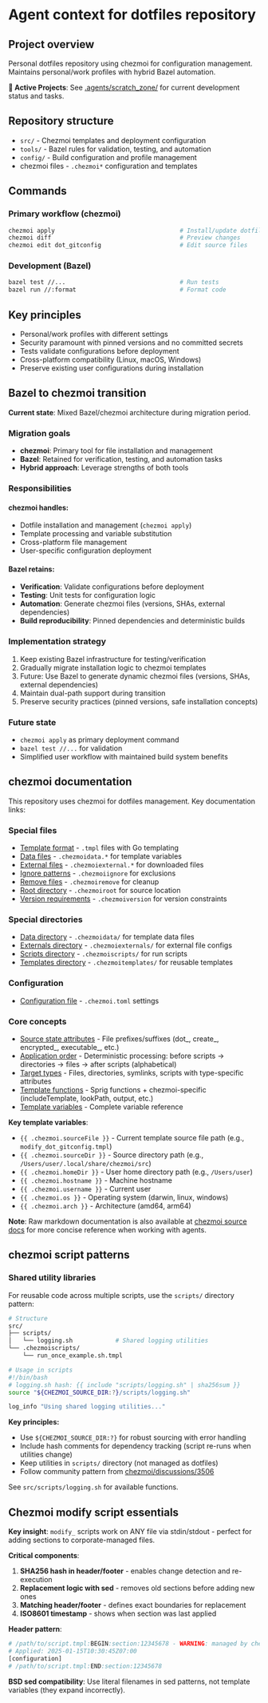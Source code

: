 # Agent context for dotfiles repository

## Project overview

Personal dotfiles repository using chezmoi for configuration management. Maintains personal/work profiles with hybrid Bazel automation.

**🚧 Active Projects**: See [.agents/scratch_zone/](.agents/scratch_zone/) for current development status and tasks.

## Repository structure

- `src/` - Chezmoi templates and deployment configuration
- `tools/` - Bazel rules for validation, testing, and automation
- `config/` - Build configuration and profile management
- chezmoi files - `.chezmoi*` configuration and templates

## Commands

### Primary workflow (chezmoi)
```bash
chezmoi apply                                   # Install/update dotfiles
chezmoi diff                                    # Preview changes
chezmoi edit dot_gitconfig                      # Edit source files
```

### Development (Bazel)
```bash
bazel test //...                                # Run tests
bazel run //:format                             # Format code
```

## Key principles

- Personal/work profiles with different settings  
- Security paramount with pinned versions and no committed secrets
- Tests validate configurations before deployment
- Cross-platform compatibility (Linux, macOS, Windows)
- Preserve existing user configurations during installation

## Bazel to chezmoi transition

**Current state**: Mixed Bazel/chezmoi architecture during migration period.

### Migration goals
- **chezmoi**: Primary tool for file installation and management
- **Bazel**: Retained for verification, testing, and automation tasks
- **Hybrid approach**: Leverage strengths of both tools

### Responsibilities

#### chezmoi handles:
- Dotfile installation and management (`chezmoi apply`)
- Template processing and variable substitution
- Cross-platform file management
- User-specific configuration deployment

#### Bazel retains:
- **Verification**: Validate configurations before deployment
- **Testing**: Unit tests for configuration logic
- **Automation**: Generate chezmoi files (versions, SHAs, external dependencies)
- **Build reproducibility**: Pinned dependencies and deterministic builds

### Implementation strategy
1. Keep existing Bazel infrastructure for testing/verification
2. Gradually migrate installation logic to chezmoi templates
3. Future: Use Bazel to generate dynamic chezmoi files (versions, SHAs, external dependencies)
4. Maintain dual-path support during transition
5. Preserve security practices (pinned versions, safe installation concepts)

### Future state
- `chezmoi apply` as primary deployment command
- `bazel test //...` for validation
- Simplified user workflow with maintained build system benefits

## chezmoi documentation

This repository uses chezmoi for dotfiles management. Key documentation links:

### Special files
- [Template format](https://www.chezmoi.io/reference/special-files/chezmoi-format-tmpl/) - `.tmpl` files with Go templating
- [Data files](https://www.chezmoi.io/reference/special-files/chezmoidata-format/) - `.chezmoidata.*` for template variables
- [External files](https://www.chezmoi.io/reference/special-files/chezmoiexternal-format/) - `.chezmoiexternal.*` for downloaded files
- [Ignore patterns](https://www.chezmoi.io/reference/special-files/chezmoiignore/) - `.chezmoiignore` for exclusions
- [Remove files](https://www.chezmoi.io/reference/special-files/chezmoiremove/) - `.chezmoiremove` for cleanup
- [Root directory](https://www.chezmoi.io/reference/special-files/chezmoiroot/) - `.chezmoiroot` for source location
- [Version requirements](https://www.chezmoi.io/reference/special-files/chezmoiversion/) - `.chezmoiversion` for version constraints

### Special directories
- [Data directory](https://www.chezmoi.io/reference/special-directories/chezmoidata/) - `.chezmoidata/` for template data files
- [Externals directory](https://www.chezmoi.io/reference/special-directories/chezmoiexternals/) - `.chezmoiexternals/` for external file configs  
- [Scripts directory](https://www.chezmoi.io/reference/special-directories/chezmoiscripts/) - `.chezmoiscripts/` for run scripts
- [Templates directory](https://www.chezmoi.io/reference/special-directories/chezmoitemplates/) - `.chezmoitemplates/` for reusable templates

### Configuration
- [Configuration file](https://www.chezmoi.io/reference/configuration-file/) - `.chezmoi.toml` settings

### Core concepts
- [Source state attributes](https://www.chezmoi.io/reference/source-state-attributes/) - File prefixes/suffixes (dot_, create_, encrypted_, executable_, etc.)
- [Application order](https://www.chezmoi.io/reference/application-order/) - Deterministic processing: before scripts → directories → files → after scripts (alphabetical)
- [Target types](https://www.chezmoi.io/reference/target-types/) - Files, directories, symlinks, scripts with type-specific attributes
- [Template functions](https://www.chezmoi.io/reference/templates/functions/) - Sprig functions + chezmoi-specific (includeTemplate, lookPath, output, etc.)
- [Template variables](https://www.chezmoi.io/reference/templates/variables/) - Complete variable reference

**Key template variables**:
- `{{ .chezmoi.sourceFile }}` - Current template source file path (e.g., `modify_dot_gitconfig.tmpl`)  
- `{{ .chezmoi.sourceDir }}` - Source directory path (e.g., `/Users/user/.local/share/chezmoi/src`)
- `{{ .chezmoi.homeDir }}` - User home directory path (e.g., `/Users/user`)
- `{{ .chezmoi.hostname }}` - Machine hostname
- `{{ .chezmoi.username }}` - Current user
- `{{ .chezmoi.os }}` - Operating system (darwin, linux, windows)
- `{{ .chezmoi.arch }}` - Architecture (amd64, arm64)

**Note**: Raw markdown documentation is also available at [chezmoi source docs](https://github.com/twpayne/chezmoi/tree/master/assets/chezmoi.io) for more concise reference when working with agents.

## chezmoi script patterns

### Shared utility libraries

For reusable code across multiple scripts, use the `scripts/` directory pattern:

```bash
# Structure
src/
├── scripts/
│   └── logging.sh            # Shared logging utilities
└── .chezmoiscripts/
    └── run_once_example.sh.tmpl

# Usage in scripts
#!/bin/bash
# logging.sh hash: {{ include "scripts/logging.sh" | sha256sum }}
source "${CHEZMOI_SOURCE_DIR:?}/scripts/logging.sh"

log_info "Using shared logging utilities..."
```

**Key principles:**
- Use `${CHEZMOI_SOURCE_DIR:?}` for robust sourcing with error handling
- Include hash comments for dependency tracking (script re-runs when utilities change)  
- Keep utilities in `scripts/` directory (not managed as dotfiles)
- Follow community pattern from [chezmoi/discussions/3506](https://github.com/twpayne/chezmoi/discussions/3506)

See `src/scripts/logging.sh` for available functions.

## Chezmoi modify script essentials

**Key insight**: `modify_` scripts work on ANY file via stdin/stdout - perfect for adding sections to corporate-managed files.

**Critical components**:
1. **SHA256 hash in header/footer** - enables change detection and re-execution  
2. **Replacement logic with sed** - removes old sections before adding new ones
3. **Matching header/footer** - defines exact boundaries for replacement
4. **ISO8601 timestamp** - shows when section was last applied

**Header pattern**:
```bash
# /path/to/script.tmpl:BEGIN:section:12345678 - WARNING: managed by chezmoi, do not edit
# Applied: 2025-01-15T10:30:45Z07:00
[configuration]
# /path/to/script.tmpl:END:section:12345678
```

**BSD sed compatibility**: Use literal filenames in sed patterns, not template variables (they expand incorrectly).
